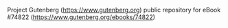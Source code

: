 Project Gutenberg (https://www.gutenberg.org) public repository for
eBook #74822 (https://www.gutenberg.org/ebooks/74822)
